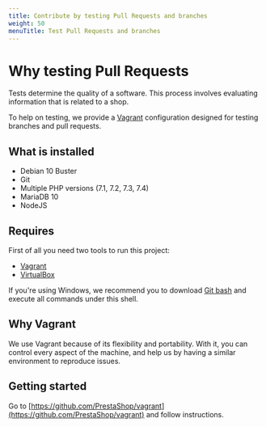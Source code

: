 ```yaml
---
title: Contribute by testing Pull Requests and branches
weight: 50
menuTitle: Test Pull Requests and branches
---
```


# Why testing Pull Requests

Tests determine the quality of a software. This process involves evaluating information that is related to a shop.

To help on testing, we provide a [Vagrant](http://www.vagrantup.com/) configuration designed for testing branches and pull requests.

## What is installed

- Debian 10 Buster
- Git
- Multiple PHP versions (7.1, 7.2, 7.3, 7.4)
- MariaDB 10
- NodeJS

## Requires

First of all you need two tools to run this project:

- [Vagrant](https://www.vagrantup.com/downloads.html)
- [VirtualBox](https://www.virtualbox.org/wiki/Downloads)

If you're using Windows, we recommend you to download [Git bash](https://git-scm.com/downloads) and execute all commands under this shell.

## Why Vagrant

We use Vagrant because of its flexibility and portability.
With it, you can control every aspect of the machine, and help us by having a similar environment to reproduce issues.

## Getting started

Go to [https://github.com/PrestaShop/vagrant](https://github.com/PrestaShop/vagrant) and follow instructions.
